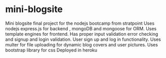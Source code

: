 # mini-blogsite
Mini blogsite final project for the nodejs bootcamp from stratpoint
Uses nodejs express.js for backend , mongoDB and mongoose for ORM. Uses template engines for frontend.
Has proper input validation error checking and signup and login validation.
User sign up and log in functionality.
Uses multer for file uploading for dynamic blog covers and user pictures.
Uses bootstrap library for css
Deployed in heroku
